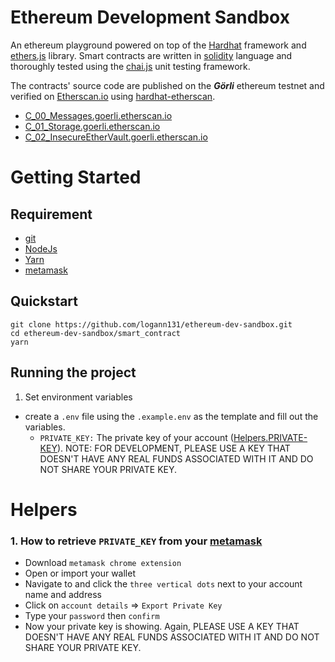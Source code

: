 # Ethereum Development Sandbox

An ethereum playground powered on top of the [Hardhat](https://hardhat.org/) framework and [ethers.js](https://docs.ethers.io/v5/) library. Smart contracts are written in [solidity](https://docs.soliditylang.org/en/latest/) language and thoroughly tested using the [chai.js](https://www.chaijs.com/) unit testing framework. 

The contracts' source code are published on the ***Görli*** ethereum testnet and verified on [Etherscan.io](https://goerli.etherscan.io/) using [hardhat-etherscan](https://hardhat.org/hardhat-runner/plugins/nomiclabs-hardhat-etherscan).

- [C_00_Messages.goerli.etherscan.io](https://goerli.etherscan.io/address/0x7E913454210c4C0459146F69BF1c0C1bE59B811C#code)
- [C_01_Storage.goerli.etherscan.io](https://goerli.etherscan.io/address/0x9a2074296da58eEDA0746900ac819Ca3bA1F7735#code)
- [C_02_InsecureEtherVault.goerli.etherscan.io](https://goerli.etherscan.io/address/0xaA7A5355fda1Cb11266dB32De172E18Bda45Cf58#code)

# Getting Started
## Requirement
- [git](https://git-scm.com/)
- [NodeJs](https://nodejs.org/en/)
- [Yarn](https://yarnpkg.com/getting-started/install)
- [metamask](https://metamask.io/)

## Quickstart
```
git clone https://github.com/logann131/ethereum-dev-sandbox.git
cd ethereum-dev-sandbox/smart_contract
yarn
```

## Running the project
1. Set environment variables
- create a `.env` file using the `.example.env` as the template and fill out the variables.
  - `PRIVATE_KEY:` The private key of your account ([Helpers.PRIVATE-KEY](https://github.com/logann131/ethereum-dev-sandbox#1-how-to-retrieve-private_key-from-your-metamask)). NOTE: FOR DEVELOPMENT, PLEASE USE A KEY THAT DOESN'T HAVE ANY REAL FUNDS ASSOCIATED WITH IT AND DO NOT SHARE YOUR PRIVATE KEY.
  
  

# Helpers
### 1. How to retrieve `PRIVATE_KEY` from your [metamask](https://metamask.io/)
- Download `metamask chrome extension`
- Open or import your wallet
- Navigate to and click the `three vertical dots` next to your account name and address
- Click on `account details` => `Export Private Key`
- Type your `password` then `confirm`
- Now your private key is showing. Again, PLEASE USE A KEY THAT DOESN'T HAVE ANY REAL FUNDS ASSOCIATED WITH IT AND DO NOT SHARE YOUR PRIVATE KEY.
